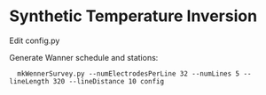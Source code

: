 # Synthetic Temperature Inversion

Edit config.py 

Generate Wanner schedule and stations:

      mkWennerSurvey.py --numElectrodesPerLine 32 --numLines 5 --lineLength 320 --lineDistance 10 config


